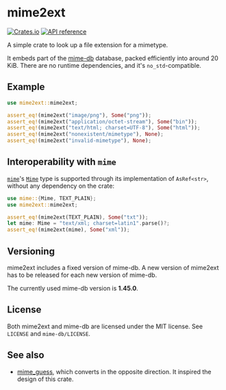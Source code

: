 # mime2ext

[![Crates.io](https://img.shields.io/crates/v/mime2ext.svg)](https://crates.io/crates/mime2ext)
[![API reference](https://docs.rs/mime2ext/badge.svg)](https://docs.rs/mime2ext/)

A simple crate to look up a file extension for a mimetype.

It embeds part of the [mime-db](https://github.com/jshttp/mime-db) database, packed efficiently into around 20 KiB. There are no runtime dependencies, and it's `no_std`-compatible.

## Example

```rust
use mime2ext::mime2ext;

assert_eq!(mime2ext("image/png"), Some("png"));
assert_eq!(mime2ext("application/octet-stream"), Some("bin"));
assert_eq!(mime2ext("text/html; charset=UTF-8"), Some("html"));
assert_eq!(mime2ext("nonexistent/mimetype"), None);
assert_eq!(mime2ext("invalid-mimetype"), None);
```

## Interoperability with `mime`

[`mime`](https://docs.rs/mime/)'s [`Mime`](https://docs.rs/mime/0.3.16/mime/struct.Mime.html) type is supported through its implementation of `AsRef<str>`, without any dependency on the crate:

```rust
use mime::{Mime, TEXT_PLAIN};
use mime2ext::mime2ext;

assert_eq!(mime2ext(TEXT_PLAIN), Some("txt"));
let mime: Mime = "text/xml; charset=latin1".parse()?;
assert_eq!(mime2ext(mime), Some("xml"));
```

## Versioning

mime2ext includes a fixed version of mime-db. A new version of mime2ext has to be released for each new version of mime-db.

The currently used mime-db version is **1.45.0**.

## License

Both mime2ext and mime-db are licensed under the MIT license. See `LICENSE` and `mime-db/LICENSE`.

## See also

- [mime_guess](https://crates.io/crates/mime_guess), which converts in the opposite direction. It inspired the design of this crate.

